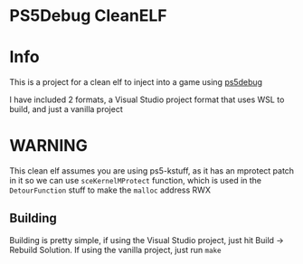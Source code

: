 # PS5Debug CleanELF

# Info
This is a project for a clean elf to inject into a game using [ps5debug](https://github.com/DizzRL/ps5debug)

I have included 2 formats, a Visual Studio project format that uses WSL to build, and just a vanilla project


# WARNING
This clean elf assumes you are using ps5-kstuff, as it has an mprotect patch in it so we can use `sceKernelMProtect` function, which is used in the `DetourFunction` stuff to make the `malloc` address RWX

## Building
Building is pretty simple, if using the Visual Studio project, just hit Build -> Rebuild Solution.
If using the vanilla project, just run `make`
